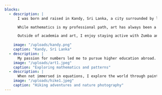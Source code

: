 ```yaml
---
blocks:
  - description: |
      I was born and raised in Kandy, Sri Lanka, a city surrounded by lush hills and beautiful nature. Growing up in such an inspiring environment sparked my curiosity and creativity from an early age. I am proud to be the first in my family to attend university and earn a bachelor’s degree, making me a first-generation student. I completed my Bachelor’s with Honors in Mathematics at the University of Peradeniya with Academic Excellency award. Currently, I am pursuing my Ph.D. in Mathematics at Michigan State University.

      While mathematics is my professional path, art has always been a central part of my life. Whenever I feel stressed or immersed in complex problem-solving, I turn to my brushes and oil paints. Though I never took professional art classes, countless YouTube tutorials have helped me explore oil portrait painting and develop my own style.

      Outside of academia and art, I enjoy staying active with Zumba and other fitness activities. My family and my dog, Woofy, are my anchors—they inspire and motivate me every day.
  
    image: "/uploads/kandy.png"
    caption: "Kandy, Sri Lanka"
  - description: |
      My passion for numbers led me to pursue higher education abroad. During my Ph.D., I delved into quantum topology and knot theory.
    image: "/uploads/art1.jpeg"
    caption: "Exploring mathematics and patterns"
  - description: |
      When not immersed in equations, I explore the world through painting, photography, and hiking.
    image: "/uploads/hike1.jpeg"
    caption: "Hiking adventures and nature photography"
---
```








